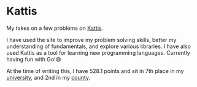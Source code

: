 # Kattis

My takes on a few problems on [Kattis](https://open.kattis.com).

I have used the site to improve my problem solving skills, better my understanding of fundamentals, and explore various libraries. I have also used Kattis as a tool for learning new programming languages. Currently having fun with Go!😄

At the time of writing this, I have 528.1 points and sit in 7th place in my [university](https://open.kattis.com/universities/uio.no), and 2nd in my [county](https://open.kattis.com/countries/NOR/18).
